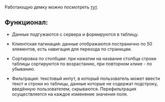 Работающую демку можно посмотреть [тут](https://next-ra.github.io/client-pagination-filter-sort/).

## Функционал:


- Данные подгужаются с сервера и формируются в таблицу.

- Клиентская пагинация: данные отображаются постранично по 50 элементов, есть навигация для перехода по страницам.

- Сортировка по столбцам: при нажатии на название столбца строки таблицы сортируются по возрастанию, при повторном клике - по убыванию.

- Фильтрация: текстовый инпут, в который пользователь может ввести текст и строки из таблицы, данные которые не содержат подстроку, введённую пользователем, скрываются. Перефильтрация осуществляется на каждое изменение значения поля.
